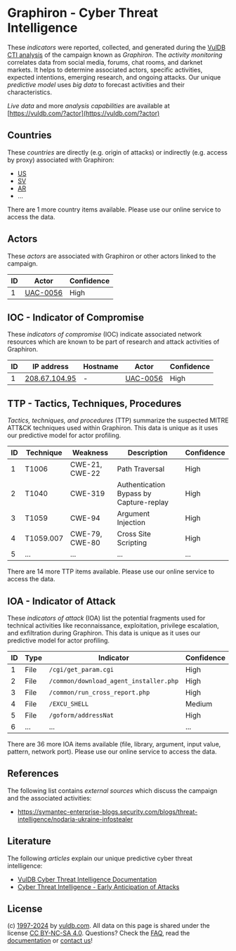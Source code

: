 # Graphiron - Cyber Threat Intelligence

These _indicators_ were reported, collected, and generated during the [VulDB CTI analysis](https://vuldb.com/?kb.cti) of the campaign known as _Graphiron_. The _activity monitoring_ correlates data from social media, forums, chat rooms, and darknet markets. It helps to determine associated actors, specific activities, expected intentions, emerging research, and ongoing attacks. Our unique _predictive model_ uses _big data_ to forecast activities and their characteristics.

_Live data_ and more _analysis capabilities_ are available at [https://vuldb.com/?actor](https://vuldb.com/?actor)

## Countries

These _countries_ are directly (e.g. origin of attacks) or indirectly (e.g. access by proxy) associated with Graphiron:

* [US](https://vuldb.com/?country.us)
* [SV](https://vuldb.com/?country.sv)
* [AR](https://vuldb.com/?country.ar)
* ...

There are 1 more country items available. Please use our online service to access the data.

## Actors

These _actors_ are associated with Graphiron or other actors linked to the campaign.

ID | Actor | Confidence
-- | ----- | ----------
1 | [UAC-0056](https://vuldb.com/?actor.uac-0056) | High

## IOC - Indicator of Compromise

These _indicators of compromise_ (IOC) indicate associated network resources which are known to be part of research and attack activities of Graphiron.

ID | IP address | Hostname | Actor | Confidence
-- | ---------- | -------- | ----- | ----------
1 | [208.67.104.95](https://vuldb.com/?ip.208.67.104.95) | - | [UAC-0056](https://vuldb.com/?actor.uac-0056) | High

## TTP - Tactics, Techniques, Procedures

_Tactics, techniques, and procedures_ (TTP) summarize the suspected MITRE ATT&CK techniques used within Graphiron. This data is unique as it uses our predictive model for actor profiling.

ID | Technique | Weakness | Description | Confidence
-- | --------- | -------- | ----------- | ----------
1 | T1006 | CWE-21, CWE-22 | Path Traversal | High
2 | T1040 | CWE-319 | Authentication Bypass by Capture-replay | High
3 | T1059 | CWE-94 | Argument Injection | High
4 | T1059.007 | CWE-79, CWE-80 | Cross Site Scripting | High
5 | ... | ... | ... | ...

There are 14 more TTP items available. Please use our online service to access the data.

## IOA - Indicator of Attack

These _indicators of attack_ (IOA) list the potential fragments used for technical activities like reconnaissance, exploitation, privilege escalation, and exfiltration during Graphiron. This data is unique as it uses our predictive model for actor profiling.

ID | Type | Indicator | Confidence
-- | ---- | --------- | ----------
1 | File | `/cgi/get_param.cgi` | High
2 | File | `/common/download_agent_installer.php` | High
3 | File | `/common/run_cross_report.php` | High
4 | File | `/EXCU_SHELL` | Medium
5 | File | `/goform/addressNat` | High
6 | ... | ... | ...

There are 36 more IOA items available (file, library, argument, input value, pattern, network port). Please use our online service to access the data.

## References

The following list contains _external sources_ which discuss the campaign and the associated activities:

* https://symantec-enterprise-blogs.security.com/blogs/threat-intelligence/nodaria-ukraine-infostealer

## Literature

The following _articles_ explain our unique predictive cyber threat intelligence:

* [VulDB Cyber Threat Intelligence Documentation](https://vuldb.com/?kb.cti)
* [Cyber Threat Intelligence - Early Anticipation of Attacks](https://www.scip.ch/en/?labs.20201022)

## License

(c) [1997-2024](https://vuldb.com/?kb.changelog) by [vuldb.com](https://vuldb.com/?kb.about). All data on this page is shared under the license [CC BY-NC-SA 4.0](https://creativecommons.org/licenses/by-nc-sa/4.0/). Questions? Check the [FAQ](https://vuldb.com/?kb.faq), read the [documentation](https://vuldb.com/?kb) or [contact us](https://vuldb.com/?contact)!
